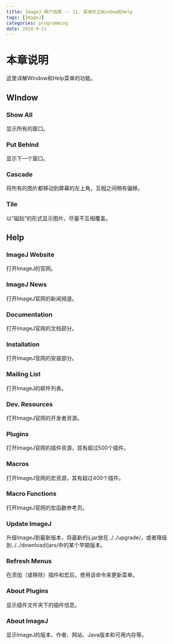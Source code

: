 ```yaml
---
title: ImageJ 用户指南 -- 11. 菜单栏之Window和Help
tags: [ImageJ]
categories: programming
date: 2018-9-11
---
```


# 本章说明
这里详解Window和Help菜单的功能。

## WIndow
### Show All
显示所有的窗口。
### Put Behind
显示下一个窗口。
### Cascade
将所有的图片都移动到屏幕的左上角，互相之间稍有偏移。
### Tile
以“磁贴”的形式显示图片，尽量不互相覆盖。

## Help
### ImageJ Website
打开ImageJ的官网。
### ImageJ News
打开ImageJ官网的新闻频道。
### Documentation
打开ImageJ官网的文档部分。
### Installation
打开ImageJ官网的安装部分。
### Mailing List
打开ImageJ的邮件列表。
### Dev. Resources
打开ImageJ官网的开发者资源。
### Plugins
打开ImageJ官网的插件资源，其有超过500个插件。
### Macros
打开ImageJ官网的宏资源，其有超过400个插件。
### Macro Functions
打开ImageJ官网的宏函数参考页。
### Update ImageJ
升级ImageJ到最新版本，将最新的ij.jar放在../../upgrade/，或者降级到../../download/jars/中的某个早期版本。
### Refresh Menus
在添加（或移除）插件和宏后，使用该命令来更新菜单。
### About Plugins
显示插件文件夹下的插件信息。
### About ImageJ
显示ImageJ的版本、作者、网站、Java版本和可用内存等。
